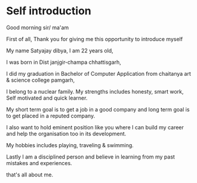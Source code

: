 # Self introduction

Good morning sir/ ma'am

First of all, Thank you for giving me this opportunity to introduce myself

My name Satyajay dibya, I am 22 years old, 

I was born in Dist janjgir-champa chhattisgarh,

I did my graduation in Bachelor of Computer Application from chaitanya art & science college pamgarh,

I belong to a nuclear family. My strengths includes honesty, smart work, Self motivated and quick learner.

My short term goal is to get a job in a good company and long term goal is to get placed in a reputed company.

I also want to hold eminent position like you where I can build my career and help the organisation too in its development. 

My hobbies includes playing, traveling & swimming.

Lastly I am a disciplined person and believe in learning from my past mistakes and experiences.

that's all about me.

